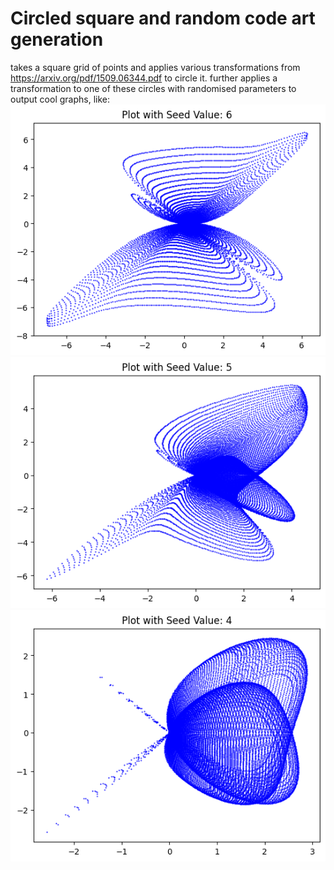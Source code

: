 # Circled square and random code art generation
takes a square grid of points and applies various transformations from https://arxiv.org/pdf/1509.06344.pdf to circle it. further applies a transformation to one of these circles with randomised parameters to output cool graphs, like:
![Plots](saved_plots/seed_6.png)
![Plots](saved_plots/seed_5.png)
![Plots](saved_plots/seed_4.png)

